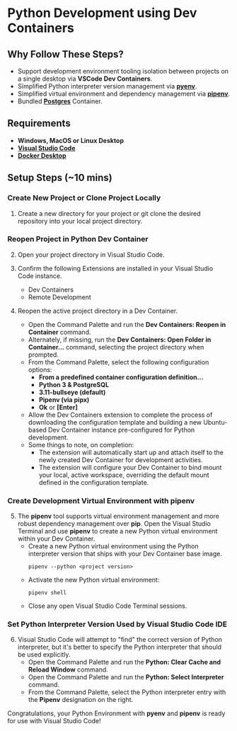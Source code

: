 # Python Development using Dev Containers
## Why Follow These Steps?
* Support development environment tooling isolation between projects on a single desktop via **VSCode Dev Containers**.
* Simplified Python interpreter version management via [**pyenv**](https://github.com/pyenv/pyenv).
* Simplified virtual environment and dependency management via [**pipenv**](https://github.com/pypa/pipenv).
* Bundled [**Postgres**](https://www.postgresql.org/) Container.

## Requirements
* **Windows, MacOS or Linux Desktop**
* [**Visual Studio Code**](https://code.visualstudio.com/)
* [**Docker Desktop**](https://www.docker.com/products/docker-desktop/)

## Setup Steps (~10 mins)
### Create New Project or Clone Project Locally
1. Create a new directory for your project or git clone the desired repository into your local project directory.  

### Reopen Project in Python Dev Container
2. Open your project directory in Visual Studio Code.

3. Confirm the following Extensions are installed in your Visual Studio Code instance.
    * Dev Containers
    * Remote Development

4. Reopen the active project directory in a Dev Container.
    * Open the Command Palette and run the **Dev Containers: Reopen in Container** command. 
    * Alternately, if missing, run the **Dev Containers: Open Folder in Container...** command, selecting the project directory when prompted.
    * From the Command Palette, select the following configuration options:
        * **From a predefined container configuration definition...**
        * **Python 3 & PostgreSQL**
        * **3.11-bullseye (default)**
        * **Pipenv (via pipx)**
        * **Ok** or **[Enter]**
    * Allow the Dev Containers extension to complete the process of downloading the configuration template and building a new Ubuntu-based Dev Container instance pre-configured for Python development.  
    * Some things to note, on completion:
        * The extension will automatically start up and attach itself to the newly created Dev Container for development activities. 
        * The extension will configure your Dev Container to bind mount your local, active workspace, overriding the default mount defined in the configuration template.

### Create Development Virtual Environment with pipenv
5. The **pipenv** tool supports virtual environment management and more robust dependency management over **pip**.  Open the Visual Studio Terminal and use **pipenv** to create a new Python virtual environment within your Dev Container.
    * Create a new Python virtual environment using the Python interpreter version that ships with your Dev Container base image.
        ```
        pipenv --python <project version>
        ```
    * Activate the new Python virtual environment:
        ```
        pipenv shell
        ```
    * Close any open Visual Studio Code Terminal sessions.

### Set Python Interpreter Version Used by Visual Studio Code IDE
6. Visual Studio Code will attempt to "find" the correct version of Python interpreter, but it's better to specify the Python interpreter that should be used explicitly.
    * Open the Command Palette and run the **Python: Clear Cache and Reload Window** command.
    * Open the Command Palette and run the **Python: Select Interpreter** command.
    * From the Command Palette, select the Python interpreter entry with the **Pipenv** designation on the right.

Congratulations, your Python Environment with **pyenv** and **pipenv** is ready for use with Visual Studio Code!

